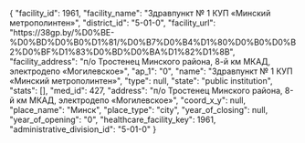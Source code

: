 {
    "facility_id": 1961,
    "facility_name": "Здравпункт № 1 КУП «Минский метрополинтен»",
    "district_id": "5-01-0",
    "facility_url": "https:\/\/38gp.by\/%D0%BE-%D0%BD%D0%B0%D1%81\/%D0%B7%D0%B4%D1%80%D0%B0%D0%B2%D0%BF%D1%83%D0%BD%D0%BA%D1%82%D1%8B",
    "facility_address": "п\/о Тростенец Минского района, 8-й км МКАД, электродепо «Могилевское»",
    "ap_1": "0",
    "name": "Здравпункт № 1 КУП «Минский метрополинтен»",
    "type": null,
    "state": "public institution",
    "stats": [],
    "med_id": 427,
    "address": "п\/о Тростенец Минского района, 8-й км МКАД, электродепо «Могилевское»",
    "coord_x_y": null,
    "place_name": "Минск",
    "place_type": "city",
    "year_of_closing": null,
    "year_of_opening": "0",
    "healthcare_facility_key": 1961,
    "administrative_division_id": "5-01-0"
}